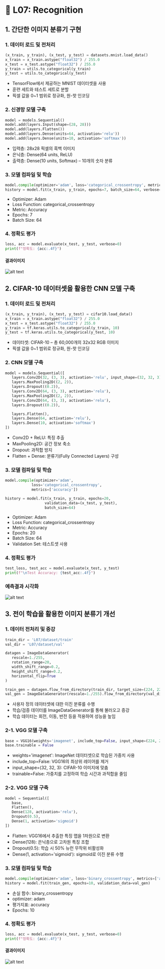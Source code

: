 # 📌 L07: Recognition

## 1. 간단한 이미지 분류기 구현

### 1. 데이터 로드 및 전처리
   
   ```python
   (x_train, y_train), (x_test, y_test) = datasets.mnist.load_data()
   x_train = x_train.astype("float32") / 255.0
   x_test = x_test.astype("float32") / 255.0
   y_train = utils.to_categorical(y_train)
   y_test = utils.to_categorical(y_test)
   ```
   - TensorFlow에서 제공하는 MNIST 데이터셋을 사용
   - 훈련 세트와 테스트 세트로 분할
   - 픽셀 값을 0~1 범위로 정규화, 원-핫 인코딩

### 2. 신경망 모델 구축

   ```python
   model = models.Sequential()
   model.add(layers.Input(shape=(28, 28)))
   model.add(layers.Flatten())
   model.add(layers.Dense(units=64, activation='relu'))
   model.add(layers.Dense(units=10, activation='softmax'))
   ```
   - 입력층: 28x28 픽셀의 흑백 이미지
   - 은닉층: Dense(64 units, ReLU)
   - 출력층: Dense(10 units, Softmax) – 10개의 숫자 분류

### 3. 모델 컴파일 및 학습
   ```python
   model.compile(optimizer='adam', loss='categorical_crossentropy', metrics=['accuracy'])
   history = model.fit(x_train, y_train, epochs=7, batch_size=64, verbose=1)
   ```
   - Optimizer: Adam
   - Loss Function: categorical_crossentropy
   - Metric: Accuracy
   - Epochs: 7
   - Batch Size: 64

### 4. 정확도 평가
   ```python
   loss, acc = model.evaluate(x_test, y_test, verbose=0)
   print(f"정확도: {acc:.4f}")
   ```

  #### 결과이미지
   ![alt text](image.png)
     
## 2. CIFAR-10 데이터셋을 활용한 CNN 모델 구축

### 1. 데이터 로드 및 전처리
   ```python
   (x_train, y_train), (x_test, y_test) = cifar10.load_data()
   x_train = x_train.astype("float32") / 255.0
   x_test = x_test.astype("float32") / 255.0
   y_train = tf.keras.utils.to_categorical(y_train, 10)
   y_test = tf.keras.utils.to_categorical(y_test, 10)
   ```
   - 데이터셋: CIFAR-10 – 총 60,000개의 32x32 RGB 이미지
   - 픽셀 값을 0~1 범위로 정규화, 원-핫 인코딩

### 2. CNN 모델 구축

   ```python
   model = models.Sequential([
      layers.Conv2D(32, (3, 3), activation='relu', input_shape=(32, 32, 3)),
      layers.MaxPooling2D((2, 2)),
      layers.Dropout((0.2)),
      layers.Conv2D(64, (3, 3), activation='relu'),
      layers.MaxPooling2D((2, 2)),
      layers.Conv2D(64, (3, 3), activation='relu'),
      layers.Dropout((0.2)),

      layers.Flatten(),
      layers.Dense(64, activation='relu'),
      layers.Dense(10, activation='softmax')  
   ])
   ```
   - Conv2D + ReLU: 특징 추출
   - MaxPooling2D: 공간 정보 축소
   - Dropout: 과적합 방지
   - Flatten + Dense: 분류기(Fully Connected Layers) 구성

### 3. 모델 컴파일 및 학습

   ```python
   model.compile(optimizer='adam',
               loss='categorical_crossentropy',
               metrics=['accuracy'])

   history = model.fit(x_train, y_train, epochs=20,
                     validation_data=(x_test, y_test),
                     batch_size=64)
   ```
  - Optimizer: Adam
  - Loss Function: categorical_crossentropy
  - Metric: Accuracy
  - Epochs: 20
  - Batch Size: 64
  - Validation Set: 테스트셋 사용

### 4. 정확도 평가

   ```python
   test_loss, test_acc = model.evaluate(x_test, y_test)
   print(f"\nTest Accuracy: {test_acc:.4f}")
   ```
  ### 예측결과 시각화 
   ![alt text](image-1.png)
   
## 3. 전이 학습을 활용한 이미지 분류기 개선

### 1. 데이터 전처리 및 증강
   
   ```python
   train_dir = 'L07/dataset/train'
   val_dir = 'L07/dataset/val'

   datagen = ImageDataGenerator(
      rescale=1./255,
      rotation_range=20,
      width_shift_range=0.2,
      height_shift_range=0.2,
      horizontal_flip=True
   )

   train_gen = datagen.flow_from_directory(train_dir, target_size=(224, 224), batch_size=16, class_mode='binary')
   val_gen = ImageDataGenerator(rescale=1./255).flow_from_directory(val_dir, target_size=(224, 224), batch_size=16, class_mode='binary')

   ```
   - 사용자 정의 데이터셋에 대한 이진 분류를 수행
   - 학습/검증 데이터를 ImageDataGenerator를 통해 불러오고 증강
   - 학습 데이터는 회전, 이동, 반전 등을 적용하여 성능을 높임 

### 2-1. VGG 모델 구축

   ```python
   base = VGG16(weights='imagenet', include_top=False, input_shape=(224, 224, 3))
   base.trainable = False
   ```
   - weights='imagenet': ImageNet 데이터셋으로 학습된 가중치 사용
   - include_top=False: VGG16의 최상위 레이어를 제거
   - input_shape=(32, 32, 3): CIFAR-10 이미지에 맞춤
   - trainable=False: 가중치를 고정하여 학습 시간과 과적합을 줄임

### 2-2. VGG 모델 구축

   ```python
   model = Sequential([
      base,
      Flatten(),
      Dense(128, activation='relu'),
      Dropout(0.5),
      Dense(1, activation='sigmoid')
   ])
   ```
   - Flatten: VGG16에서 추출한 특징 맵을 1차원으로 변환
   - Dense(128): 은닉층으로 고차원 특징 조합
   - Dropout(0.5): 학습 시 50% 뉴런 무작위 비활성화
   - Dense(1, activation='sigmoid'): sigmoid로 이진 분류 수행

### 3. 모델 컴파일 및 학습
   ```python
   model.compile(optimizer='adam', loss='binary_crossentropy', metrics=['accuracy'])
   history = model.fit(train_gen, epochs=10, validation_data=val_gen)
   ```
   - 손실 함수: binary_crossentropy
   - optimizer: adam
   - 평가지표: accuracy
   - Epochs: 10

### 4. 정확도 평가
   ```python
   loss, acc = model.evaluate(x_test, y_test, verbose=0)
   print(f"정확도: {acc:.4f}")
   ```

  #### 결과이미지
   ![alt text](image.png)